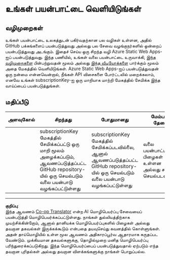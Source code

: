 <!--
CO_OP_TRANSLATOR_METADATA:
{
  "original_hash": "0ccdc1faa676a485c4c6ecbddb9f9067",
  "translation_date": "2025-10-11T12:02:45+00:00",
  "source_file": "3-transport/lessons/3-visualize-location-data/assignment.md",
  "language_code": "ta"
}
-->
# உங்கள் பயன்பாட்டை வெளியிடுங்கள்

## வழிமுறைகள்

உங்கள் பயன்பாட்டை உலகத்துடன் பகிர்வதற்கான பல வழிகள் உள்ளன, அதில் GitHub பக்கங்களைப் பயன்படுத்துவது அல்லது பல சேவை வழங்குநர்களில் ஒன்றைப் பயன்படுத்துவது அடங்கும். இதைச் செய்ய ஒரு சிறந்த வழி Azure Static Web Apps-ஐப் பயன்படுத்துவது. இந்த பணியில், உங்கள் வலை பயன்பாட்டை உருவாக்கி, [இந்த வழிமுறைகளை](https://github.com/Azure/static-web-apps-cli) பின்பற்றுவதன் மூலம் அல்லது [இந்த வீடியோக்களை](https://www.youtube.com/watch?v=ADVGIXciYn8&list=PLlrxD0HtieHgMPeBaDQFx9yNuFxx6S1VG&index=3) பார்க்கும் மூலம் அதை மேகத்தில் வெளியிடுங்கள். Azure Static Web Apps-ஐப் பயன்படுத்துவதன் ஒரு நன்மை என்னவென்றால், நீங்கள் API விசைகளை போர்ட்டலில் மறைக்கலாம், எனவே உங்கள் subscriptionKey-ஐ ஒரு மாறியாக மாற்றி மேகத்தில் சேமிக்க இந்த வாய்ப்பைப் பயன்படுத்துங்கள்.

## மதிப்பீடு

| அளவுகோல் | சிறந்தது                                                                                                                               | போதுமானது                                                                                                            | மேம்பாடு தேவை                                   |
| -------- | --------------------------------------------------------------------------------------------------------------------------------------- | ------------------------------------------------------------------------------------------------------------------- | --------------------------------------------------- |
|          | subscriptionKey மேகத்தில் சேமிக்கப்பட்டு ஒரு மாறி மூலம் அழைக்கப்படும், ஆவணப்படுத்தப்பட்ட GitHub repository-யில் ஒரு செயல்படும் வலை பயன்பாடு வழங்கப்பட்டுள்ளது | subscriptionKey மேகத்தில் சேமிக்கப்படவில்லை, ஆனால் ஆவணப்படுத்தப்பட்ட GitHub repository-யில் ஒரு செயல்படும் வலை பயன்பாடு வழங்கப்பட்டுள்ளது | வலை பயன்பாட்டில் பிழைகள் உள்ளன அல்லது சரியாக செயல்படவில்லை |

---

**குறிப்பு**:  
இந்த ஆவணம் [Co-op Translator](https://github.com/Azure/co-op-translator) என்ற AI மொழிபெயர்ப்பு சேவையைப் பயன்படுத்தி மொழிபெயர்க்கப்பட்டுள்ளது. நாங்கள் துல்லியத்திற்காக முயற்சிக்கின்றோம், ஆனால் தானியக்க மொழிபெயர்ப்புகளில் பிழைகள் அல்லது தவறான தகவல்கள் இருக்கக்கூடும் என்பதை தயவுசெய்து கவனத்தில் கொள்ளுங்கள். அதன் தாய்மொழியில் உள்ள மூல ஆவணம் அதிகாரப்பூர்வ ஆதாரமாக கருதப்பட வேண்டும். முக்கியமான தகவல்களுக்கு, தொழில்முறை மனித மொழிபெயர்ப்பு பரிந்துரைக்கப்படுகிறது. இந்த மொழிபெயர்ப்பைப் பயன்படுத்துவதால் ஏற்படும் எந்த தவறான புரிதல்கள் அல்லது தவறான விளக்கங்களுக்கு நாங்கள் பொறுப்பல்ல.